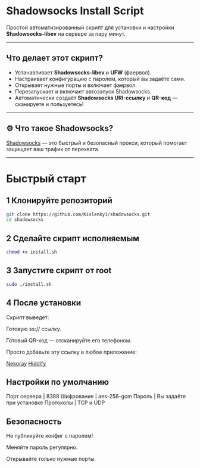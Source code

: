 #  Shadowsocks Install Script

Простой автоматизированный скрипт для установки и настройки **Shadowsocks-libev** на сервере за пару минут.

---

##  Что делает этот скрипт?

-  Устанавливает **Shadowsocks-libev** и **UFW** (фаервол).
-  Настраивает конфигурацию с паролем, который вы задаёте сами.
-  Открывает нужные порты и включает фаервол.
-  Перезапускает и включает автозапуск Shadowsocks.
-  Автоматически создаёт **Shadowsocks URI-ссылку** и **QR-код** — сканируете и пользуетесь!

---

## ⚙ Что такое Shadowsocks?

[Shadowsocks](https://shadowsocks.org/) — это быстрый и безопасный прокси, который помогает защищает ваш трафик от перехвата.

---

#  Быстрый старт

## 1️  Клонируйте репозиторий

```bash
git clone https://github.com/Kislenky1/shadowsocks.git
cd shadowsocks
```
## 2  Сделайте скрипт исполняемым

```bash
chmod +x install.sh
```
## 3  Запустите скрипт от root

```bash
sudo ./install.sh
```
## 4  После установки

Скрипт выведет:

Готовую ss:// ссылку.

Готовый QR-код — отсканируйте его телефоном.

Просто добавьте эту ссылку в любое приложение:

[Nekoray](https://github.com/MatsuriDayo/nekoray)
[Hiddify](https://hiddify.com/)

##  Настройки по умолчанию

Порт сервера	| 8388
Шифрование	| aes-256-gcm
Пароль	        | Вы задаёте при установке
Протоколы	| TCP и UDP

##  Безопасность

 Не публикуйте конфиг с паролем!

 Меняйте пароль регулярно.

 Открывайте только нужные порты.
